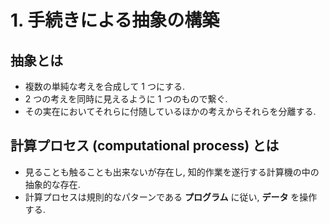 # 1. 手続きによる抽象の構築

## 抽象とは

* 複数の単純な考えを合成して 1 つにする.
* 2 つの考えを同時に見えるように 1 つのもので繋ぐ.
* その実在においてそれらに付随しているほかの考えからそれらを分離する.
   
## 計算プロセス (computational process) とは

* 見ることも触ることも出来ないが存在し, 知的作業を遂行する計算機の中の抽象的な存在.
* 計算プロセスは規則的なパターンである **プログラム** に従い, **データ** を操作する.
